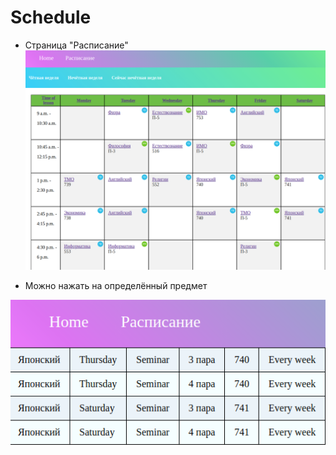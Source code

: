 # Schedule

- Страница "Расписание"
![Альтернативный текст](/readme1.png)

- Можно нажать на определённый предмет

![Альтернативный текст](/readme2.png)
